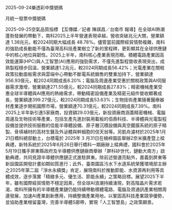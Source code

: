 
2025-09-24樂透彩中獎號碼

                                
月統一發票中獎號碼
                             
2025-09-25空氣品質指標
                              【互傳媒／記者 陳祺昌／台南市 報導】在全球AI熱潮蓬勃發展的帶動下，南科2025上半年營運表現卓越，營收突破兆元大關，營業額達 1.38兆元，較2024同期大幅成長 48.78%。儘管當前國際經貿情勢複雜，南科的強勁成長動能不僅為臺灣高科技產業樹立了新的里程碑，更彰顯其在全球供應鏈中的核心地位與韌性。2025上半年，南科核心產業表現亮眼。積體電路產業因高效能運算(HPC)與人工智慧(AI)應用的強勁需求，不僅先進製程營收表現突出，成熟製程穩步回溫，營業額達1.2兆元，較2024同期成長56.42%；光電產業在關稅政策拉動面板需求與雲端中心帶動不斷電系統銷售的雙重加持下，營業額達956.93億元，較2024同期成長8.20%；電腦及周邊產業受惠於關稅政策與AI伺服器需求激增，營業額達271.55億元，較2024同期成長27.83%；精密機械產業受惠全球半導體與AI應用的熱絡需求，帶動精密設備產業及精密元組件營收顯著成長，營業額達399.27億元，較2024同期成長53.63%；生物技術產業隨著醫療器材產業逐步開拓國際市場，營業額達70.31億元，較2024同期成長7.39%。南科2025上半年新引進5家廠商，投資額29.03億元，新投資廠商涵蓋精密機械、電腦周邊及生物技術等產業，包括生產先進封裝用載板的佰鼎科技、半導體與光電製程設備並提供技術服務的佳能半導體設備、原子層沉積設備與真空鍍膜系統的原子精製、骨填補材的高材生醫及外泌體與幹細胞的信天翁等。另凱舟濾材於2025年1月21日橋科總部動土，台積電於 2025年 3 月31日在楠梓園區舉辦2奈米擴產暨上樑典禮，新特系統於2025年6月26日舉行橋科一期廠辦上樑典禮，國科會於2025年5月19日攜手屏東縣政府及半導體供應鏈廠商舉辦「屏科矽世代，鏈動大南方」啟動典禮，共同見證半導體供應鏈正式進駐屏東。除前述營運亮點外，嘉義到屏東等新設園區開發計畫如期如質進行；此外，臺南園區污水下水道系統榮獲環境部主辦之2025年第二屆「淨水永續獎」肯定，展現南科於推動節能、水資源再利用等具體成效，逐步落實「精緻多元、優生活、節能永續」之策略目標。展望2025下半年，雖有國際經貿情勢不穩定因素，但全球AI浪潮持續湧現，對高階晶片需求若渴，南科所擁有的半導體產業鏈仍能持續帶動積體電路、電腦及資通訊產業相關周邊發展，加速AI產業創新應用，持續整備產業用地，以鞏固高科技產業競爭優勢，並協助產業根留臺灣，完善半導體S廊帶，實現「人工智慧島」之政策願景。